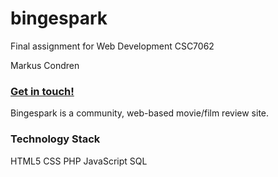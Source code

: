 <h1 align="left">bingespark</h1>


Final assignment for Web Development CSC7062

Markus Condren

<p align="left"><a href="mailto:condrenmarkus@gmail.com?subject=Lets connect!"><h3>Get in touch!</h3></a></p>


Bingespark is a community, web-based movie/film review site.


<h3>Technology Stack</h3>


HTML5
CSS
PHP
JavaScript
SQL
